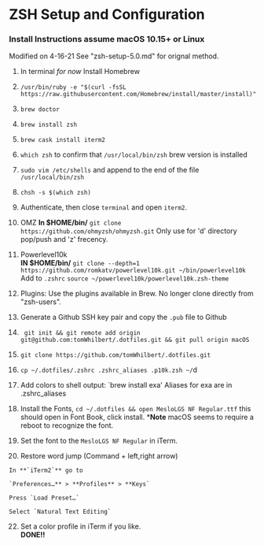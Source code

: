 # ZSH Setup and Configuration # 
### Install Instructions assume macOS 10.15+ or Linux  

Modified on 4-16-21
See "zsh-setup-5.0.md" for orignal method.
 
1. In terminal _for now_ Install Homebrew 
2. `/usr/bin/ruby -e "$(curl -fsSL https://raw.githubusercontent.com/Homebrew/install/master/install)"`
3. `brew doctor`
4. `brew install zsh`
5. `brew cask install iterm2`
6. `which zsh`  to confirm that  `/usr/local/bin/zsh` brew version is installed
7. `sudo vim /etc/shells`  and append to the end of the file  `/usr/local/bin/zsh`
8. `chsh -s $(which zsh)`
9.  Authenticate, then close `terminal` and open `iterm2`.
    
10. OMZ
    **In $HOME/bin/**     `git clone https://github.com/ohmyzsh/ohmyzsh.git`
    Only use for 'd' directory pop/push and 'z' frecency.

11. Powerlevel10k    
    **IN $HOME/bin/**  `git clone --depth=1 https://github.com/romkatv/powerlevel10k.git ~/bin/powerlevel10k`
   Add to `.zshrc` `source ~/powerlevel10k/powerlevel10k.zsh-theme`

12. Plugins: Use the plugins available in Brew. No longer clone directly from "zsh-users".

13. Generate a Github SSH key pair and copy the `.pub` file to Github

14. ```
     git init && git remote add origin git@github.com:tomWhilbert/.dotfiles.git && git pull origin macOS
    ```
15. ```
    git clone https://github.com/tomWhilbert/.dotfiles.git
    ```
16. `cp ~/.dotfiles/.zshrc .zshrc_aliases .p10k.zsh ~/`d
    
17.	Add colors to shell output:  `brew install exa'
    Aliases for exa are in .zshrc_aliases
    
19. Install the Fonts, 
    `cd ~/.dotfiles && open MesloLGS NF Regular.ttf`  this should open in Font Book, click install.
    ***Note** macOS seems to require a reboot to recognize the font.

20. Set the font to the `MesloLGS NF Regular` in iTerm.

21.   Restore word jump (Command + left,right arrow) 
     
    In **`iTerm2`** go to 

    `Preferences…** > **Profiles** > **Keys`

    Press `Load Preset…`

    Select `Natural Text Editing`

22.  Set a color profile in iTerm if you like.   
     **DONE!!**
   